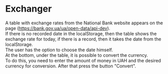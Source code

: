 # Exchanger
A table with exchange rates from the National Bank website appears on the page (https://bank.gov.ua/ua/open-data/api-dev).  
If there is no recorded date in the localStorage, then the table shows the exchange rate for today, if there is a record, then it takes the date from the localStorage.  
The user has the option to choose the date himself.  
At the bottom, under the table, it is possible to convert the currency.  
To do this, you need to enter the amount of money in UAH and the desired currency for conversion. After that press the button "Convert".
